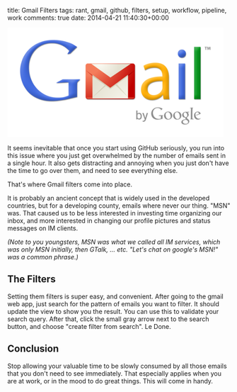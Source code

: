 title: Gmail Filters
tags: rant, gmail, github, filters, setup, workflow, pipeline, work
comments: true
date: 2014-04-21 11:40:30+00:00

![image](/images/Gmail_logo.png)

It seems inevitable that once you start using GitHub seriously, you run into this issue where you just get overwhelmed by the number of emails sent in a single hour. It also gets distracting and annoying when you just don't have the time to go over them, and need to see everything else.

That's where Gmail filters come into place.

It is probably an ancient concept that is widely used in the developed countries, but for a developing county, emails where never our thing. "MSN" was. That caused us to be less interested in investing time organizing our inbox, and more interested in changing our profile pictures and status messages on IM clients.

*(Note to you youngsters, MSN was what we called all IM services, which was only MSN initially, then GTalk, ... etc. "Let's chat on google's MSN!" was a common phrase.)*

## The Filters

Setting them filters is super easy, and convenient. After going to the gmail web app, just search for the pattern of emails you want to filter. It should update the view to show you the result. You can use this to validate your search query. After that, click the small gray arrow next to the search button, and choose "create filter from search". Le Done.

## Conclusion

Stop allowing your valuable time to be slowly consumed by all those emails that you don't need to see immediately. That especially applies when you are at work, or in the mood to do great things. This will come in handy.

